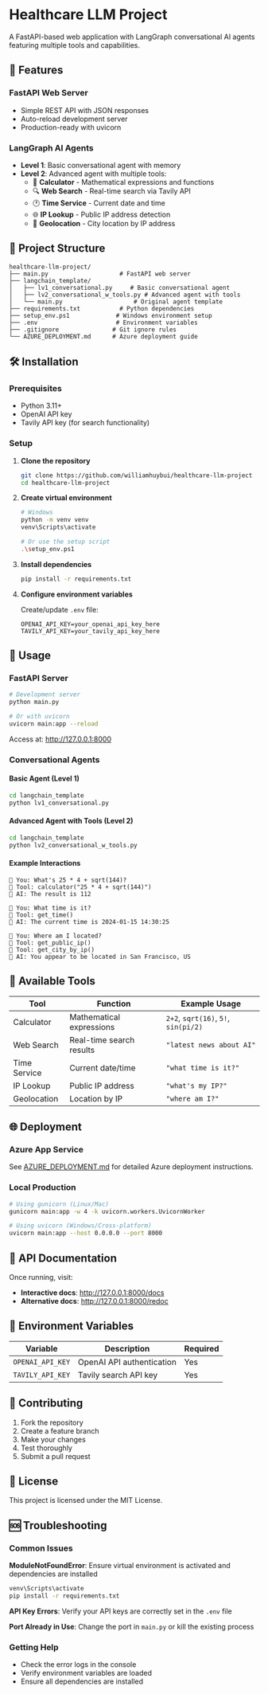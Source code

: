 # Healthcare LLM Project

A FastAPI-based web application with LangGraph conversational AI agents featuring multiple tools and capabilities.

## 🚀 Features

### FastAPI Web Server
- Simple REST API with JSON responses
- Auto-reload development server
- Production-ready with uvicorn

### LangGraph AI Agents
- **Level 1**: Basic conversational agent with memory
- **Level 2**: Advanced agent with multiple tools:
  - 🧮 **Calculator** - Mathematical expressions and functions
  - 🔍 **Web Search** - Real-time search via Tavily API
  - 🕐 **Time Service** - Current date and time
  - 🌐 **IP Lookup** - Public IP address detection
  - 📍 **Geolocation** - City location by IP address

## 📁 Project Structure

```
healthcare-llm-project/
├── main.py                    # FastAPI web server
├── langchain_template/
│   ├── lv1_conversational.py     # Basic conversational agent
│   ├── lv2_conversational_w_tools.py # Advanced agent with tools
│   └── main.py                    # Original agent template
├── requirements.txt           # Python dependencies
├── setup_env.ps1             # Windows environment setup
├── .env                      # Environment variables
├── .gitignore               # Git ignore rules
└── AZURE_DEPLOYMENT.md      # Azure deployment guide
```

## 🛠 Installation

### Prerequisites
- Python 3.11+
- OpenAI API key
- Tavily API key (for search functionality)

### Setup

1. **Clone the repository**
   ```bash
   git clone https://github.com/williamhuybui/healthcare-llm-project
   cd healthcare-llm-project
   ```

2. **Create virtual environment**
   ```bash
   # Windows
   python -m venv venv
   venv\Scripts\activate
   
   # Or use the setup script
   .\setup_env.ps1
   ```

3. **Install dependencies**
   ```bash
   pip install -r requirements.txt
   ```

4. **Configure environment variables**
   
   Create/update `.env` file:
   ```env
   OPENAI_API_KEY=your_openai_api_key_here
   TAVILY_API_KEY=your_tavily_api_key_here
   ```

## 🚀 Usage

### FastAPI Server
```bash
# Development server
python main.py

# Or with uvicorn
uvicorn main:app --reload
```
Access at: http://127.0.0.1:8000

### Conversational Agents

#### Basic Agent (Level 1)
```bash
cd langchain_template
python lv1_conversational.py
```

#### Advanced Agent with Tools (Level 2)
```bash
cd langchain_template
python lv2_conversational_w_tools.py
```

#### Example Interactions
```
🧑 You: What's 25 * 4 + sqrt(144)?
🔧 Tool: calculator("25 * 4 + sqrt(144)")
🤖 AI: The result is 112

🧑 You: What time is it?
🔧 Tool: get_time()
🤖 AI: The current time is 2024-01-15 14:30:25

🧑 You: Where am I located?
🔧 Tool: get_public_ip()
🔧 Tool: get_city_by_ip()
🤖 AI: You appear to be located in San Francisco, US
```

## 🔧 Available Tools

| Tool | Function | Example Usage |
|------|----------|---------------|
| Calculator | Mathematical expressions | `2+2`, `sqrt(16)`, `5!`, `sin(pi/2)` |
| Web Search | Real-time search results | `"latest news about AI"` |
| Time Service | Current date/time | `"what time is it?"` |
| IP Lookup | Public IP address | `"what's my IP?"` |
| Geolocation | Location by IP | `"where am I?"` |

## 🌐 Deployment

### Azure App Service
See [AZURE_DEPLOYMENT.md](AZURE_DEPLOYMENT.md) for detailed Azure deployment instructions.

### Local Production
```bash
# Using gunicorn (Linux/Mac)
gunicorn main:app -w 4 -k uvicorn.workers.UvicornWorker

# Using uvicorn (Windows/Cross-platform)
uvicorn main:app --host 0.0.0.0 --port 8000
```

## 📝 API Documentation

Once running, visit:
- **Interactive docs**: http://127.0.0.1:8000/docs
- **Alternative docs**: http://127.0.0.1:8000/redoc

## 🔑 Environment Variables

| Variable | Description | Required |
|----------|-------------|----------|
| `OPENAI_API_KEY` | OpenAI API authentication | Yes |
| `TAVILY_API_KEY` | Tavily search API key | Yes |

## 🤝 Contributing

1. Fork the repository
2. Create a feature branch
3. Make your changes
4. Test thoroughly
5. Submit a pull request

## 📄 License

This project is licensed under the MIT License.

## 🆘 Troubleshooting

### Common Issues

**ModuleNotFoundError**: Ensure virtual environment is activated and dependencies are installed
```bash
venv\Scripts\activate
pip install -r requirements.txt
```

**API Key Errors**: Verify your API keys are correctly set in the `.env` file

**Port Already in Use**: Change the port in `main.py` or kill the existing process

### Getting Help
- Check the error logs in the console
- Verify environment variables are loaded
- Ensure all dependencies are installed
